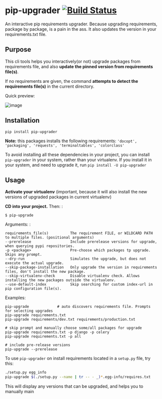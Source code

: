 # pip-upgrader [![Build Status](https://travis-ci.org/simion/pip-upgrader.svg?branch=master)](https://travis-ci.org/simion/pip-upgrader)

An interactive pip requirements upgrader. Because upgrading
requirements, package by package, is a pain in the ass. It also updates
the version in your requirements.txt file.

## Purpose

This cli tools helps you interactively(or not) upgrade packages from
requirements file, and also **update the pinned version from
requirements file(s)**.

If no requirements are given, the command **attempts to detect the
requirements file(s)** in the current directory.

Quick preview:

![image](https://raw.githubusercontent.com/simion/pip-upgrader/master/demo.gif)

## Installation

    pip install pip-upgrader

**Note:** this packages installs the following requirements: `'docopt',
'packaging', 'requests', 'terminaltables', 'colorclass'`

To avoid installing all these dependencies in your project, you can
install `pip-upgrader` in your system, rather than your virtualenv. If
you install it in your system, and need to upgrade it, run `pip install
-U pip-upgrader`

## Usage

**Activate your virtualenv** (important, because it will also install
the new versions of upgraded packages in current virtualenv)

**CD into your project.** Then: :

    $ pip-upgrade

Arguments: :

    requirements_file(s)          The requirement FILE, or WILDCARD PATH to multiple files. (positional arguments)
    --prerelease                  Include prerelease versions for upgrade, when querying pypi repositories.
    -p <package>                  Pre-choose which packages tp upgrade. Skips any prompt.
    --dry-run                     Simulates the upgrade, but does not execute the actual upgrade.
    --skip-package-installation   Only upgrade the version in requirements files, don't install the new package.
    --skip-virtualenv-check       Disable virtualenv check. Allows installing the new packages outside the virtualenv.
    --use-default-index           Skip searching for custom index-url in pip configuration file(s).

Examples:

    pip-upgrade             # auto discovers requirements file. Prompts for selecting upgrades
    pip-upgrade requirements.txt
    pip-upgrade requirements/dev.txt requirements/production.txt

    # skip prompt and manually choose some/all packages for upgrade
    pip-upgrade requirements.txt -p django -p celery
    pip-upgrade requirements.txt -p all

    # include pre-release versions
    pip-upgrade --prerelease

To use `pip-upgrader` on install requirements located in a `setup.py`
file, try this:

``` sh
./setup.py egg_info
pip-upgrade $(./setup.py --name | tr -- - _)*.egg-info/requires.txt
```

This will display any versions that can be upgraded, and helps you to
manually main
